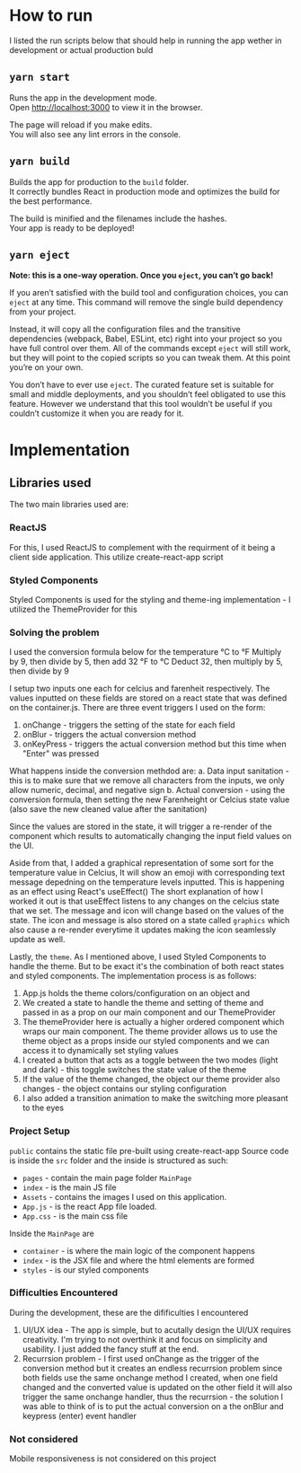 # How to run
I listed the run scripts below that should help in running the app wether in development or actual production buld

## `yarn start`

Runs the app in the development mode.\
Open [http://localhost:3000](http://localhost:3000) to view it in the browser.

The page will reload if you make edits.\
You will also see any lint errors in the console.

## `yarn build`

Builds the app for production to the `build` folder.\
It correctly bundles React in production mode and optimizes the build for the best performance.

The build is minified and the filenames include the hashes.\
Your app is ready to be deployed!

## `yarn eject`

**Note: this is a one-way operation. Once you `eject`, you can’t go back!**

If you aren’t satisfied with the build tool and configuration choices, you can `eject` at any time. This command will remove the single build dependency from your project.

Instead, it will copy all the configuration files and the transitive dependencies (webpack, Babel, ESLint, etc) right into your project so you have full control over them. All of the commands except `eject` will still work, but they will point to the copied scripts so you can tweak them. At this point you’re on your own.

You don’t have to ever use `eject`. The curated feature set is suitable for small and middle deployments, and you shouldn’t feel obligated to use this feature. However we understand that this tool wouldn’t be useful if you couldn’t customize it when you are ready for it.

# Implementation


## Libraries used
The two main libraries used are:
### ReactJS
For this, I used ReactJS to complement with the requirment of it being a client side application. This utilize create-react-app script

### Styled Components
Styled Components is used for the styling and theme-ing implementation - I utilized the ThemeProvider for this

### Solving the problem
I used the conversion formula below for the temperature
°C to °F	Multiply by 9, then divide by 5, then add 32
°F to °C	Deduct 32, then multiply by 5, then divide by 9

I setup two inputs one each for celcius and farenheit respectively.  The values inputted on these fields are stored on a react state that was defined on the container.js.
There are three event triggers I used on the form:
1. onChange - triggers the setting of the state for each field
2. onBlur - triggers the actual conversion method
3. onKeyPress - triggers the actual conversion method but this time when "Enter" was pressed

What happens inside the conversion methdod are:
 a. Data input sanitation - this is to make sure that we remove all characters from the inputs, we only allow numeric, decimal, and negative sign
 b. Actual conversion - using the conversion formula, then setting the new Farenheight or Celcius state value (also save the new cleaned value after the sanitation)

 Since the values are stored in the state, it will trigger a re-render of the component which results to automatically changing the input field values on the UI.

 Aside from that, I added a graphical representation of some sort for the temperature value in Celcius,  It will show an emoji with corresponding text message depedning on the temperature levels inputted.  This is happening as an effect using React's useEffect()
 The short explanation of how I worked it out is that useEffect listens to any changes on the celcius state that we set. The message and icon will change based on the values of the state.  The icon and message is also stored on a state called `graphics` which also cause a re-render everytime it updates making the icon seamlessly update as well.

 Lastly, the `theme`.  As I mentioned above, I used Styled Components to handle the theme.  But to be exact it's the combination of both react states and styled components.  The implementation process is as follows:
 1. App.js holds the theme colors/configuration on an object and
 2. We created a state to handle the theme and setting of theme and passed in as a prop on our main component and our ThemeProvider
 3. The themeProvider here is actually a higher ordered component which wraps our main component.  The theme provider allows us to use the theme object as a props inside our styled components and we can access it to dynamically set styling values
 4. I created a button that acts as a toggle between the two modes (light and dark) - this toggle switches the state value of the theme
 5. If the value of the theme changed, the object our theme provider also changes - the object contains our styling configuration
 6. I also added a transition animation to make the switching more pleasant to the eyes

### Project Setup
`public` contains the static file pre-built using create-react-app
Source code is inside the `src` folder and the inside is structured as such:
- `pages` - contain the main page folder `MainPage`
- `index` - is the main JS file
- `Assets` - contains the images I used on this application.
- `App.js` - is the react App file loaded.
- `App.css` - is the main css file

Inside the `MainPage` are
- `container` - is where the main logic of the component happens
- `index` - is the JSX file and where the html elements are formed
- `styles` - is our styled components

### Difficulties Encountered
During the development, these are the difificulties I encountered
1. UI/UX idea - The app is simple, but to acutally design the UI/UX requires creativity.  I'm trying to not overthink it and focus on simplicity and usability. I just added the fancy stuff at the end.
2. Recurrsion problem - I first used onChange as the trigger of the conversion method but it creates an endless recurrsion problem since both fields use the same onchange method I created, when one field changed and the converted value is updated on the other field it will also trigger the same onchange handler, thus the recurrsion - the solution I was able to think of is to put the actual conversion on a the onBlur and keypress (enter) event handler

### Not considered
Mobile responsiveness is not considered on this project